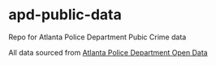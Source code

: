 # apd-public-data

Repo for Atlanta Police Department Pubic Crime data

All data sourced from [Atlanta Police Department Open Data](https://www.atlantapd.org/i-want-to/crime-data-downloads)
